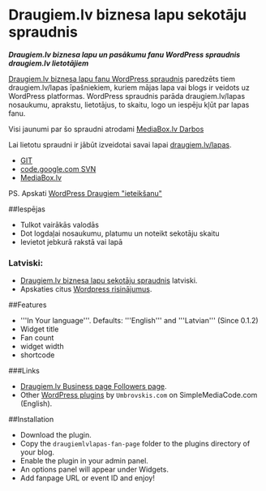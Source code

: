 # Draugiem.lv biznesa lapu sekotāju spraudnis

***Draugiem.lv biznesa lapu un pasākumu fanu WordPress spraudnis draugiem.lv lietotājiem***

[Draugiem.lv biznesa lapu fanu WordPress spraudnis](http://mediabox.lv/wordpress-spraudni/draugiem-lv-biznesa-lapu-fanu-wordpress-spraudnis/) paredzēts tiem draugiem.lv/lapas īpašniekiem, kuriem mājas lapa vai blogs ir veidots uz WordPress platformas. WordPress spraudnis parāda draugiem.lv/lapas nosaukumu, aprakstu, lietotājus, to skaitu, logo un iespēju kļūt par lapas fanu.

Visi jaunumi par šo spraudni atrodami [MediaBox.lv Darbos](http://darbi.mediabox.lv/tag/draugiem-lvlapas-fanu-lapa/)

Lai lietotu spraudni ir jābūt izveidotai savai lapai [draugiem.lv/lapas](http://e-art.lv/x/draugiemlapas).

+ [GIT](https://github.com/rolandinsh/draugiem-lapas-sekotaji) 
+ [code.google.com SVN](http://code.google.com/p/wordpress-draugiem-lapas-fani-plugin/) 
+ [MediaBox.lv](http://mediabox.lv/ "WordPress mājas lapu izstrāde/atbalsts") 

PS. Apskati [WordPress Draugiem "ieteikšanu"](http://wordpress.org/extend/plugins/wordpress-draugiem/)

##Iespējas

- Tulkot vairākās valodās
- Dot logdaļai nosaukumu, platumu un noteikt sekotāju skaitu
- Ievietot jebkurā rakstā vai lapā

### Latviski:

- [Draugiem.lv biznesa lapu sekotāju spraudnis](http://mediabox.lv/wordpress-spraudni/draugiem-lv-biznesa-lapu-fanu-wordpress-spraudnis/) latviski.
- Apskaties citus [Wordpress risinājumus](http://mediabox.lv/wordpress/).

##Features

- '''In Your language'''. Defaults: '''English''' and '''Latvian''' (Since 0.1.2)
- Widget title
- Fan count
- widget width
- shortcode

###Links

- [Draugiem.lv Business page Followers page](http://simplemediacode.info/wordpress-plugins/draugiem-lv-lapas-fan-page/).
- Other [WordPress plugins](http://simplemediacode.info/wordpress-plugins/) by `Umbrovskis.com` on SimpleMediaCode.com (English).

##Installation

- Download the plugin.
- Copy the `draugiemlvlapas-fan-page` folder to the plugins directory of your blog.
- Enable the plugin in your admin panel.
- An options panel will appear under Widgets.
- Add fanpage URL or event ID and enjoy!